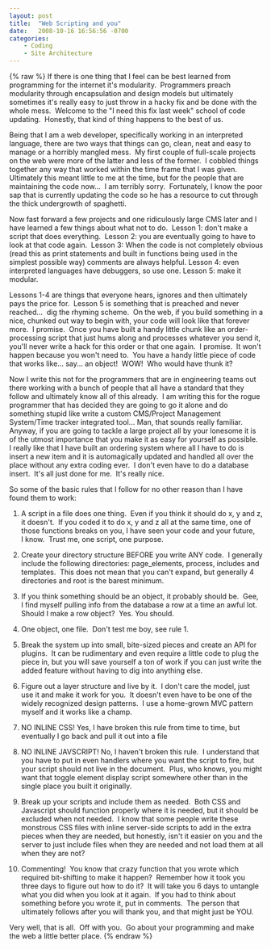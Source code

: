 ```yaml
---
layout: post
title:  "Web Scripting and you"
date:   2008-10-16 16:56:56 -0700
categories:
    - Coding
    - Site Architecture
---
```

{% raw %}
If there is one thing that I feel can be best learned from programming for the internet it's modularity.  Programmers preach modularity through encapsulation and design models but ultimately sometimes it's really easy to just throw in a hacky fix and be done with the whole mess.  Welcome to the "I need this fix last week" school of code updating.  Honestly, that kind of thing happens to the best of us.

Being that I am a web developer, specifically working in an interpreted language, there are two ways that things can go, clean, neat and easy to manage or a horribly mangled mess.  My first couple of full-scale projects on the web were more of the latter and less of the former.  I cobbled things together any way that worked within the time frame that I was given.  Ultimately this meant little to me at the time, but for the people that are maintaining the code now...  I am terribly sorry.  Fortunately, I know the poor sap that is currently updating the code so he has a resource to cut through the thick undergrowth of spaghetti.<!--more-->

Now fast forward a few projects and one ridiculously large CMS later and I have learned a few things about what not to do.  Lesson 1: don't make a script that does everything.  Lesson 2: you are eventually going to have to look at that code again.  Lesson 3: When the code is not completely obvious (read this as print statements and built in functions being used in the simplest possible way) comments are always helpful. Lesson 4: even interpreted languages have debuggers, so use one. Lesson 5: make it modular.

Lessons 1-4 are things that everyone hears, ignores and then ultimately pays the price for.  Lesson 5 is something that is preached and never reached...  dig the rhyming scheme.  On the web, if you build something in a nice, chunked out way to begin with, your code will look like that forever more.  I promise.  Once you have built a handy little chunk like an order-processing script that just hums along and processes whatever you send it, you'll never write a hack for this order or that one again.  I promise.  It won't happen because you won't need to.  You have a handy little piece of code that works like... say... an object!  WOW!  Who would have thunk it?

Now I write this not for the programmers that are in engineering teams out there working with a bunch of people that all have a standard that they follow and ultimately know all of this already.  I am writing this for the rogue programmer that has decided they are going to go it alone and do something stupid like write a custom CMS/Project Management System/Time tracker integrated tool... Man, that sounds really familiar.  Anyway, if you are going to tackle a large project all by your lonesome it is of the utmost importance that you make it as easy for yourself as possible.  I really like that I have built an ordering system where all I have to do is insert a new item and it is automagically updated and handled all over the place without any extra coding ever.  I don't even have to do a database insert.  It's all just done for me.  It's really nice.

So some of the basic rules that I follow for no other reason than I have found them to work:

1) A script in a file does one thing.  Even if you think it should do x, y and z, it doesn't.  If you coded it to do x, y and z all at the same time, one of those functions breaks on you, I have seen your code and your future, I know.  Trust me, one script, one purpose.

2) Create your directory structure BEFORE you write ANY code.  I generally include the following directories: page_elements, process, includes and templates.  This does not mean that you can't expand, but generally 4 directories and root is the barest minimum.

3) If you think something should be an object, it probably should be.  Gee, I find myself pulling info from the database a row at a time an awful lot.  Should I make a row object?  Yes. You should.

4) One object, one file.  Don't test me boy, see rule 1.

5) Break the system up into small, bite-sized pieces and create an API for plugins.  It can be rudimentary and even require a little code to plug the piece in, but you will save yourself a ton of work if you can just write the added feature without having to dig into anything else.

6) Figure out a layer structure and live by it.  I don't care the model, just use it and make it work for you.  It doesn't even have to be one of the widely recognized design patterns.  I use a home-grown MVC pattern myself and it works like a champ.

7) NO INLINE CSS! Yes, I have broken this rule from time to time, but eventually I go back and pull it out into a file

8) NO INLINE JAVSCRIPT! No, I haven't broken this rule.  I understand that you have to put in even handlers where you want the script to fire, but your script should not live in the document.  Plus, who knows, you might want that toggle element display script somewhere other than in the single place you built it originally.

9) Break up your scripts and include them as needed.  Both CSS and Javascript should function properly where it is needed, but it should be excluded when not needed.  I know that some people write these monstrous CSS files with inline server-side scripts to add in the extra pieces when they are needed, but honestly, isn't it easier on you and the server to just include files when they are needed and not load them at all when they are not?

10) Commenting!  You know that crazy function that you wrote which required bit-shifting to make it happen?  Remember how it took you three days to figure out how to do it?  It will take you 6 days to untangle what you did when you look at it again.  If you had to think about something before you wrote it, put in comments.  The person that ultimately follows after you will thank you, and that might just be YOU.

Very well, that is all.  Off with you.  Go about your programming and make the web a little better place.
{% endraw %}
    